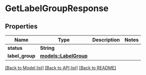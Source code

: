 # GetLabelGroupResponse

## Properties

Name | Type | Description | Notes
------------ | ------------- | ------------- | -------------
**status** | **String** |  | 
**label_group** | [**models::LabelGroup**](LabelGroup.md) |  | 

[[Back to Model list]](../README.md#documentation-for-models) [[Back to API list]](../README.md#documentation-for-api-endpoints) [[Back to README]](../README.md)


